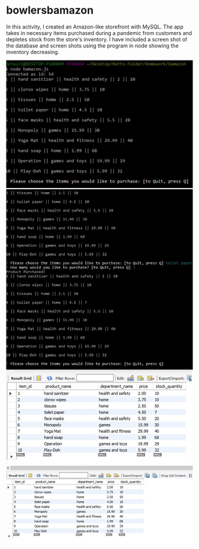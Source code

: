 # bowlersbamazon
In this activity, I created an Amazon-like storefront with MySQL. The app takes in necessary items purchased during a pandemic from customers and depletes stock from the store's inventory. I have included a screen shot of the database and screen shots using the program in node showing the inventory decreasing. 

![Image of initial node screen](https://github.com/mbowler03/bowlersbamazon/blob/master/images/bamazonscreenshot1.JPG)
![Image of node screen after buyingTP](https://github.com/mbowler03/bowlersbamazon/blob/master/images/bamazonscreenshot2.JPG)
![Image of after MySQL](https://github.com/mbowler03/bowlersbamazon/blob/master/images/mysqlbamazon_after.JPG)
![Image of before MySQL](https://github.com/mbowler03/bowlersbamazon/blob/master/images/mysqlbamazon_before.JPG)
